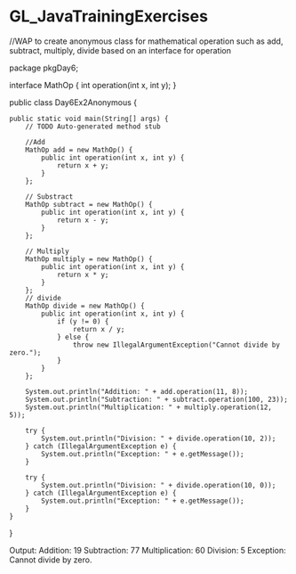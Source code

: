 # GL_JavaTrainingExercises

//WAP to create anonymous class for mathematical operation such as add, subtract, multiply, divide based on an interface for operation

package pkgDay6;

interface MathOp {
	int operation(int x, int y);
}

public class Day6Ex2Anonymous {

	public static void main(String[] args) {
		// TODO Auto-generated method stub
		
        //Add
		MathOp add = new MathOp() {
			public int operation(int x, int y) {
				return x + y;
			}
		};
		
		// Substract
		MathOp subtract = new MathOp() {
			public int operation(int x, int y) {
				return x - y;
			}
		};
		
		// Multiply
		MathOp multiply = new MathOp() {
			public int operation(int x, int y) {
				return x * y;
			}
		};
		// divide
		MathOp divide = new MathOp() {
			public int operation(int x, int y) {
				if (y != 0) {
					return x / y;
				} else {
					throw new IllegalArgumentException("Cannot divide by zero.");
				}
			}
		};

		System.out.println("Addition: " + add.operation(11, 8));
		System.out.println("Subtraction: " + subtract.operation(100, 23));
		System.out.println("Multiplication: " + multiply.operation(12, 5));

		try {
			System.out.println("Division: " + divide.operation(10, 2));
		} catch (IllegalArgumentException e) {
			System.out.println("Exception: " + e.getMessage());
		}

		try {
			System.out.println("Division: " + divide.operation(10, 0));
		} catch (IllegalArgumentException e) {
			System.out.println("Exception: " + e.getMessage());
		}
	}
}

Output:
Addition: 19
Subtraction: 77
Multiplication: 60
Division: 5
Exception: Cannot divide by zero.

